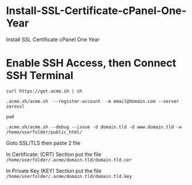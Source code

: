 # Install-SSL-Certificate-cPanel-One-Year
Install SSL Certificate cPanel One Year

# Enable SSH Access, then Connect SSH Terminal

```curl https://get.acme.sh | sh```

```.acme.sh/acme.sh  --register-account  -m email@domain.com --server zerossl```

```pwd```

```.acme.sh/acme.sh --debug --issue -d domain.tld -d www.domain.tld -w /home/userfolder/public_html/```



Goto SSL/TLS then paste 2 file 

In Certificate: (CRT) Section put the file ```/home/userfolder/.acme/domain.tld/domain.tld.cer```

In Private Key (KEY) Section put the file ```/home/userfolder/.acme/domain.tld/domain.tld.key```


